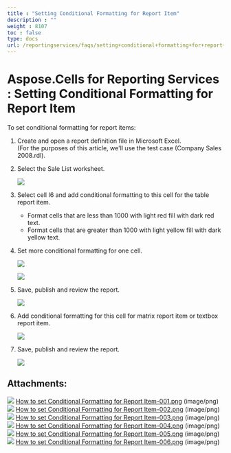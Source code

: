 ```yaml
---
title : "Setting Conditional Formatting for Report Item" 
description : "" 
weight : 8107 
toc : false
type: docs
url: /reportingservices/faqs/setting+conditional+formatting+for+report+item/
---
```


# Aspose.Cells for Reporting Services : Setting Conditional Formatting for Report Item


To set conditional formatting for report items:

1.  Create and open a report definition file in Microsoft Excel.  
    (For the purposes of this article, we'll use the test case (Company Sales 2008.rdl).
2.  Select the Sale List worksheet.  
      
    ![](https://docs2.aspose.com/cells/reportingservices/attachments/6094858/6193250.png)  
      
    
3.  Select cell I6 and add conditional formatting to this cell for the table report item.
    *   Format cells that are less than 1000 with light red fill with dark red text.
    *   Format cells that are greater than 1000 with light yellow fill with dark yellow text.
4.  Set more conditional formatting for one cell.  
      
    ![](https://docs2.aspose.com/cells/reportingservices/attachments/6094858/6193251.png)  
      
    ![](https://docs2.aspose.com/cells/reportingservices/attachments/6094858/6193252.png)  
      
    
5.  Save, publish and review the report.  
      
    ![](https://docs2.aspose.com/cells/reportingservices/attachments/6094858/6193271.png)  
      
    
6.  Add conditional formatting for this cell for matrix report item or textbox report item.  
      
    ![](https://docs2.aspose.com/cells/reportingservices/attachments/6094858/6193270.png)  
      
    
7.  Save, publish and review the report.  
      
    ![](https://docs2.aspose.com/cells/reportingservices/attachments/6094858/6193273.png)

## Attachments:

![](https://docs2.aspose.com/cells/reportingservices/images/icons/bullet_blue.gif) [How to set Conditional Formatting for Report Item-001.png](https://docs2.aspose.com/cells/reportingservices/attachments/6094858/6193250.png) (image/png)  
![](https://docs2.aspose.com/cells/reportingservices/images/icons/bullet_blue.gif) [How to set Conditional Formatting for Report Item-002.png](https://docs2.aspose.com/cells/reportingservices/attachments/6094858/6193251.png) (image/png)  
![](https://docs2.aspose.com/cells/reportingservices/images/icons/bullet_blue.gif) [How to set Conditional Formatting for Report Item-003.png](https://docs2.aspose.com/cells/reportingservices/attachments/6094858/6193252.png) (image/png)  
![](https://docs2.aspose.com/cells/reportingservices/images/icons/bullet_blue.gif) [How to set Conditional Formatting for Report Item-004.png](https://docs2.aspose.com/cells/reportingservices/attachments/6094858/6193271.png) (image/png)  
![](https://docs2.aspose.com/cells/reportingservices/images/icons/bullet_blue.gif) [How to set Conditional Formatting for Report Item-005.png](https://docs2.aspose.com/cells/reportingservices/attachments/6094858/6193270.png) (image/png)  
![](https://docs2.aspose.com/cells/reportingservices/images/icons/bullet_blue.gif) [How to set Conditional Formatting for Report Item-006.png](https://docs2.aspose.com/cells/reportingservices/attachments/6094858/6193273.png) (image/png)  

